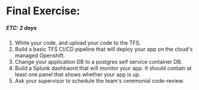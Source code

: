 
# Final Exercise:
##### ETC: 2 days
1. White your code, and upload your code to the TFS.
2. Build a basic TFS CI/CD pipeline that will deploy your app on the cloud's managed Openshift.
3. Change your application DB to a postgres self service container DB.
4. Build a Splunk dashbaord that will monitor your app. 
It should contain at least one panel that shows whether your app is up.
4. Ask your supervisor to schedule the team's ceremonial code-review.
 